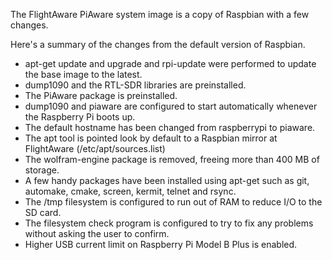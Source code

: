 The FlightAware PiAware system image is a copy of Raspbian with a few changes.

Here's a summary of the changes from the default version of Raspbian.

* apt-get update and upgrade and rpi-update were performed to update the base image to the latest.
* dump1090 and the RTL-SDR libraries are preinstalled.
* The PiAware package is preinstalled.
* dump1090 and piaware are configured to start automatically whenever the Raspberry Pi boots up.
* The default hostname has been changed from raspberrypi to piaware.
* The apt tool is pointed look by default to a Raspbian mirror at FlightAware (/etc/apt/sources.list)
* The wolfram-engine package is removed, freeing more than 400 MB of storage.
* A few handy packages have been installed using apt-get such as git, automake, cmake, screen, kermit, telnet and rsync.
* The /tmp filesystem is configured to run out of RAM to reduce I/O to the SD card.
* The filesystem check program is configured to try to fix any problems without asking the user to confirm.
* Higher USB current limit on Raspberry Pi Model B Plus is enabled.

 